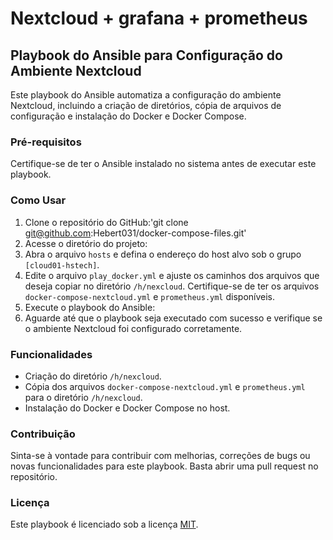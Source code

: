 # Nextcloud + grafana + prometheus
## Playbook do Ansible para Configuração do Ambiente Nextcloud

Este playbook do Ansible automatiza a configuração do ambiente Nextcloud, incluindo a criação de diretórios, cópia de arquivos de configuração e instalação do Docker e Docker Compose.

### Pré-requisitos

Certifique-se de ter o Ansible instalado no sistema antes de executar este playbook.

### Como Usar

1. Clone o repositório do GitHub:'git clone git@github.com:Hebert031/docker-compose-files.git'
2. Acesse o diretório do projeto:
3. Abra o arquivo `hosts` e defina o endereço do host alvo sob o grupo `[cloud01-hstech]`.
4. Edite o arquivo `play_docker.yml` e ajuste os caminhos dos arquivos que deseja copiar no diretório `/h/nexcloud`. Certifique-se de ter os arquivos `docker-compose-nextcloud.yml` e `prometheus.yml` disponíveis.
5. Execute o playbook do Ansible: 
6. Aguarde até que o playbook seja executado com sucesso e verifique se o ambiente Nextcloud foi configurado corretamente.

### Funcionalidades

- Criação do diretório `/h/nexcloud`.
- Cópia dos arquivos `docker-compose-nextcloud.yml` e `prometheus.yml` para o diretório `/h/nexcloud`.
- Instalação do Docker e Docker Compose no host.

### Contribuição

Sinta-se à vontade para contribuir com melhorias, correções de bugs ou novas funcionalidades para este playbook. Basta abrir uma pull request no repositório.

### Licença

Este playbook é licenciado sob a licença [MIT](https://opensource.org/licenses/MIT).
